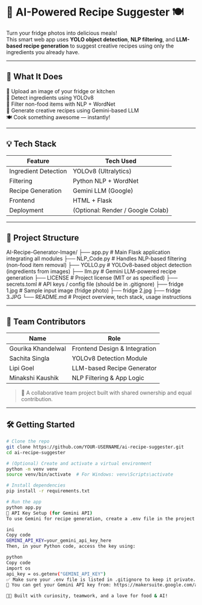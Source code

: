 # 🧠 AI-Powered Recipe Suggester 🍽️

Turn your fridge photos into delicious meals!  
This smart web app uses **YOLO object detection**, **NLP filtering**, and **LLM-based recipe generation** to suggest creative recipes using only the ingredients you already have.

---

## 🚀 What It Does

📸 Upload an image of your fridge or kitchen  
🧠 Detect ingredients using YOLOv8  
🧹 Filter non-food items with NLP + WordNet  
🧾 Generate creative recipes using Gemini-based LLM  
🍽️ Cook something awesome — instantly!

---

## 💡 Tech Stack

| Feature              | Tech Used                         |
|----------------------|------------------------------------|
| Ingredient Detection | YOLOv8 (Ultralytics)               |
| Filtering            | Python NLP + WordNet               |
| Recipe Generation    | Gemini LLM (Google)                |
| Frontend             | HTML + Flask                       |
| Deployment           | (Optional: Render / Google Colab)  |

---

## 📁 Project Structure

AI-Recipe-Generator-Image/
├── app.py                # Main Flask application integrating all modules
├── NLP_Code.py           # Handles NLP-based filtering (non-food item removal)
├── YOLLO.py              # YOLOv8-based object detection (ingredients from images)
├── llm.py                # Gemini LLM-powered recipe generation
├── LICENSE               # Project license (MIT or as specified)
├── secrets.toml          # API keys / config file (should be in .gitignore)
├── fridge 1.jpg          # Sample input image (fridge photo)
├── fridge 2.jpg
├── fridge 3.JPG
└── README.md             # Project overview, tech stack, usage instructions



---

## 👥 Team Contributors

| Name               | Role                          |
|--------------------|-------------------------------|
| Gourika Khandelwal | Frontend Design & Integration |
| Sachita Singla     | YOLOv8 Detection Module       |
| Lipi Goel          | LLM-based Recipe Generator    |
| Minakshi Kaushik   | NLP Filtering & App Logic     |

> 🤝 A collaborative team project built with shared ownership and equal contribution.

---

## 🛠️ Getting Started

```bash
# Clone the repo
git clone https://github.com/YOUR-USERNAME/ai-recipe-suggester.git
cd ai-recipe-suggester

# (Optional) Create and activate a virtual environment
python -m venv venv
source venv/bin/activate  # For Windows: venv\Scripts\activate

# Install dependencies
pip install -r requirements.txt

# Run the app
python app.py
🔐 API Key Setup (for Gemini API)
To use Gemini for recipe generation, create a .env file in the project root and add your API key like this:

ini
Copy code
GEMINI_API_KEY=your_gemini_api_key_here
Then, in your Python code, access the key using:

python
Copy code
import os
api_key = os.getenv("GEMINI_API_KEY")
✅ Make sure your .env file is listed in .gitignore to keep it private.
🔑 You can get your Gemini API key from: https://makersuite.google.com/app/apikey

🧑‍🍳 Built with curiosity, teamwork, and a love for food & AI!
